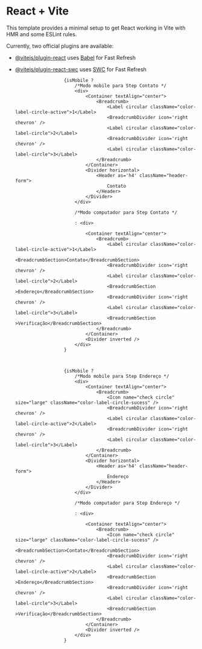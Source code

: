 # React + Vite

This template provides a minimal setup to get React working in Vite with HMR and some ESLint rules.

Currently, two official plugins are available:

- [@vitejs/plugin-react](https://github.com/vitejs/vite-plugin-react/blob/main/packages/plugin-react/README.md) uses [Babel](https://babeljs.io/) for Fast Refresh
- [@vitejs/plugin-react-swc](https://github.com/vitejs/vite-plugin-react-swc) uses [SWC](https://swc.rs/) for Fast Refresh


                        {isMobile ?
                            /*Modo mobile para Step Contato */
                            <div>
                                <Container textAlign="center">
                                    <Breadcrumb>
                                        <Label circular className="color-label-circle-active">1</Label>
                                        <BreadcrumbDivider icon='right chevron' />
                                        <Label circular className="color-label-circle">2</Label>
                                        <BreadcrumbDivider icon='right chevron' />
                                        <Label circular className="color-label-circle">3</Label>
                                    </Breadcrumb>
                                </Container>
                                <Divider horizontal>
                                    <Header as='h4' className="header-form">
                                        Contato
                                    </Header>
                                </Divider>
                            </div>

                            /*Modo computador para Step Contato */

                            : <div>

                                <Container textAlign="center">
                                    <Breadcrumb>
                                        <Label circular className="color-label-circle-active">1</Label>
                                        <BreadcrumbSection>Contato</BreadcrumbSection>
                                        <BreadcrumbDivider icon='right chevron' />
                                        <Label circular className="color-label-circle">2</Label>
                                        <BreadcrumbSection >Endereço</BreadcrumbSection>
                                        <BreadcrumbDivider icon='right chevron' />
                                        <Label circular className="color-label-circle">3</Label>
                                        <BreadcrumbSection >Verificação</BreadcrumbSection>
                                    </Breadcrumb>
                                </Container>
                                <Divider inverted />
                            </div>
                        }



                        {isMobile ?
                            /*Modo mobile para Step Endereço */
                            <div>
                                <Container textAlign="center">
                                    <Breadcrumb>
                                        <Icon name="check circle" size="large" className="color-label-circle-sucess" />
                                        <BreadcrumbDivider icon='right chevron' />
                                        <Label circular className="color-label-circle-active">2</Label>
                                        <BreadcrumbDivider icon='right chevron' />
                                        <Label circular className="color-label-circle">3</Label>
                                    </Breadcrumb>
                                </Container>
                                <Divider horizontal>
                                    <Header as='h4' className="header-form">
                                        Endereço
                                    </Header>
                                </Divider>
                            </div>

                            /*Modo computador para Step Endereço */

                            : <div>

                                <Container textAlign="center">
                                    <Breadcrumb>
                                        <Icon name="check circle" size="large" className="color-label-circle-sucess" />
                                        <BreadcrumbSection>Contato</BreadcrumbSection>
                                        <BreadcrumbDivider icon='right chevron' />
                                        <Label circular className="color-label-circle-active">2</Label>
                                        <BreadcrumbSection >Endereço</BreadcrumbSection>
                                        <BreadcrumbDivider icon='right chevron' />
                                        <Label circular className="color-label-circle">3</Label>
                                        <BreadcrumbSection >Verificação</BreadcrumbSection>
                                    </Breadcrumb>
                                </Container>
                                <Divider inverted />
                            </div>
                        }